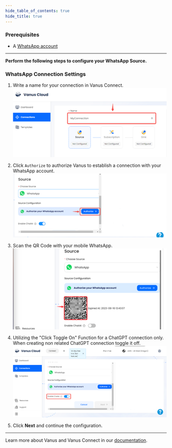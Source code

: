 ```yaml
--- 
hide_table_of_contents: true
hide_title: true
---
```


### Prerequisites

- A [WhatsApp account](https://www.whatsapp.com)

---

**Perform the following steps to configure your WhatsApp Source.**

### WhatsApp Connection Settings

1. Write a name for your connection in Vanus Connect.
![](images/name.png)
2. Click `Authorize` to authorize Vanus to establish a connection with your WhatsApp account.
![](images/img_4.png)
3. Scan the QR Code with your mobile WhatsApp.
  ![](images/img_2.png)
4. Utilizing the "Click Toggle On" Function for a ChatGPT connection only. When creating non related ChatGPT connection toggle it off.
![](images/chat-ai-on.png)




5. Click **Next** and continue the configuration. 

---

Learn more about Vanus and Vanus Connect in our [documentation](https://docs.vanus.ai).
